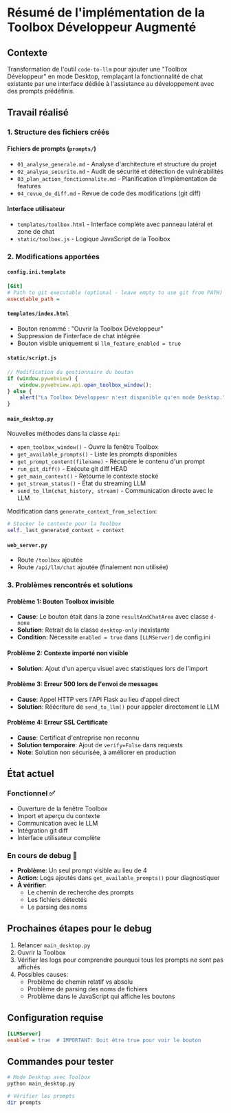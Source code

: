 # Résumé de l'implémentation de la Toolbox Développeur Augmenté

## Contexte
Transformation de l'outil `code-to-llm` pour ajouter une "Toolbox Développeur" en mode Desktop, remplaçant la fonctionnalité de chat existante par une interface dédiée à l'assistance au développement avec des prompts prédéfinis.

## Travail réalisé

### 1. Structure des fichiers créés

#### Fichiers de prompts (`prompts/`)
- `01_analyse_generale.md` - Analyse d'architecture et structure du projet
- `02_analyse_securite.md` - Audit de sécurité et détection de vulnérabilités
- `03_plan_action_fonctionnalite.md` - Planification d'implémentation de features
- `04_revue_de_diff.md` - Revue de code des modifications (git diff)

#### Interface utilisateur
- `templates/toolbox.html` - Interface complète avec panneau latéral et zone de chat
- `static/toolbox.js` - Logique JavaScript de la Toolbox

### 2. Modifications apportées

#### `config.ini.template`
```ini
[Git]
# Path to git executable (optional - leave empty to use git from PATH)
executable_path = 
```

#### `templates/index.html`
- Bouton renommé : "Ouvrir la Toolbox Développeur"
- Suppression de l'interface de chat intégrée
- Bouton visible uniquement si `llm_feature_enabled = true`

#### `static/script.js`
```javascript
// Modification du gestionnaire du bouton
if (window.pywebview) {
    window.pywebview.api.open_toolbox_window();
} else {
    alert("La Toolbox Développeur n'est disponible qu'en mode Desktop.");
}
```

#### `main_desktop.py`
Nouvelles méthodes dans la classe `Api`:
- `open_toolbox_window()` - Ouvre la fenêtre Toolbox
- `get_available_prompts()` - Liste les prompts disponibles
- `get_prompt_content(filename)` - Récupère le contenu d'un prompt
- `run_git_diff()` - Exécute git diff HEAD
- `get_main_context()` - Retourne le contexte stocké
- `get_stream_status()` - État du streaming LLM
- `send_to_llm(chat_history, stream)` - Communication directe avec le LLM

Modification dans `generate_context_from_selection`:
```python
# Stocker le contexte pour la Toolbox
self._last_generated_context = context
```

#### `web_server.py`
- Route `/toolbox` ajoutée
- Route `/api/llm/chat` ajoutée (finalement non utilisée)

### 3. Problèmes rencontrés et solutions

#### Problème 1: Bouton Toolbox invisible
- **Cause**: Le bouton était dans la zone `resultAndChatArea` avec classe `d-none`
- **Solution**: Retrait de la classe `desktop-only` inexistante
- **Condition**: Nécessite `enabled = true` dans `[LLMServer]` de config.ini

#### Problème 2: Contexte importé non visible
- **Solution**: Ajout d'un aperçu visuel avec statistiques lors de l'import

#### Problème 3: Erreur 500 lors de l'envoi de messages
- **Cause**: Appel HTTP vers l'API Flask au lieu d'appel direct
- **Solution**: Réécriture de `send_to_llm()` pour appeler directement le LLM

#### Problème 4: Erreur SSL Certificate
- **Cause**: Certificat d'entreprise non reconnu
- **Solution temporaire**: Ajout de `verify=False` dans requests
- **Note**: Solution non sécurisée, à améliorer en production

## État actuel

### Fonctionnel ✅
- Ouverture de la fenêtre Toolbox
- Import et aperçu du contexte
- Communication avec le LLM
- Intégration git diff
- Interface utilisateur complète

### En cours de debug 🔧
- **Problème**: Un seul prompt visible au lieu de 4
- **Action**: Logs ajoutés dans `get_available_prompts()` pour diagnostiquer
- **À vérifier**: 
  - Le chemin de recherche des prompts
  - Les fichiers détectés
  - Le parsing des noms

## Prochaines étapes pour le debug

1. Relancer `main_desktop.py`
2. Ouvrir la Toolbox
3. Vérifier les logs pour comprendre pourquoi tous les prompts ne sont pas affichés
4. Possibles causes:
   - Problème de chemin relatif vs absolu
   - Problème de parsing des noms de fichiers
   - Problème dans le JavaScript qui affiche les boutons

## Configuration requise
```ini
[LLMServer]
enabled = true  # IMPORTANT: Doit être true pour voir le bouton
```

## Commandes pour tester
```bash
# Mode Desktop avec Toolbox
python main_desktop.py

# Vérifier les prompts
dir prompts
```